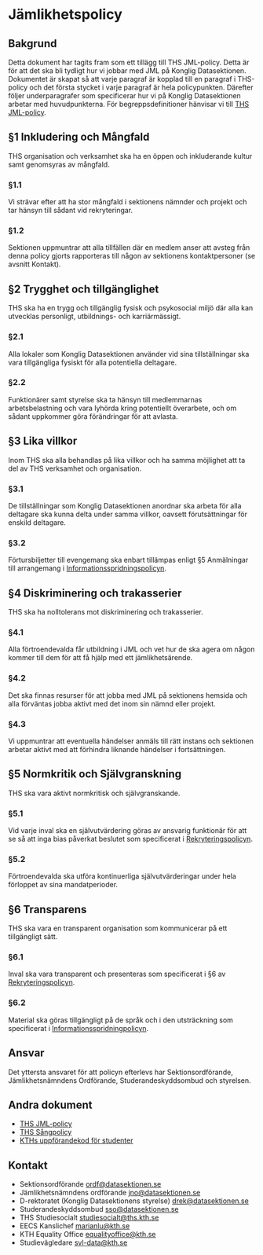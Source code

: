 # Jämlikhetspolicy

## Bakgrund

Detta dokument har tagits fram som ett tillägg till THS JML-policy. Detta är för att det ska bli tydligt hur vi jobbar med JML på Konglig Datasektionen. Dokumentet är skapat så att varje paragraf är kopplad till en paragraf i THS-policy och det första stycket i varje paragraf är hela policypunkten. Därefter följer underparagrafer som specificerar hur vi på Konglig Datasektionen arbetar med huvudpunkterna. För begreppsdefinitioner hänvisar vi till [THS JML-policy](https://drive.google.com/drive/folders/1Yg90ggSuvpP_9858ByotplhSgR01l6aX?usp=sharing).

## §1 Inkludering och Mångfald

THS organisation och verksamhet ska ha en öppen och inkluderande kultur samt genomsyras av mångfald.

### §1.1

Vi strävar efter att ha stor mångfald i sektionens nämnder och projekt och tar hänsyn till sådant vid rekryteringar.

### §1.2

Sektionen uppmuntrar att alla tillfällen där en medlem anser att avsteg från denna policy gjorts rapporteras till någon av sektionens kontaktpersoner (se avsnitt Kontakt).

## §2 Trygghet och tillgänglighet

THS ska ha en trygg och tillgänglig fysisk och psykosocial miljö där alla kan utvecklas personligt, utbildnings- och karriärmässigt.

### §2.1

Alla lokaler som Konglig Datasektionen använder vid sina tillställningar ska vara tillgängliga fysiskt för alla potentiella deltagare.

### §2.2

Funktionärer samt styrelse ska ta hänsyn till medlemmarnas arbetsbelastning och vara lyhörda kring potentiellt överarbete, och om sådant uppkommer göra förändringar för att avlasta.

## §3 Lika villkor

Inom THS ska alla behandlas på lika villkor och ha samma möjlighet att ta del av THS verksamhet och organisation.

### §3.1

De tillställningar som Konglig Datasektionen anordnar ska arbeta för alla deltagare ska kunna delta under samma villkor, oavsett förutsättningar för enskild deltagare.

### §3.2

Förtursbiljetter till evengemang ska enbart tillämpas enligt §5 Anmälningar till arrangemang i [Informationsspridningspolicyn](https://styrdokument.datasektionen.se/informationsspridningspolicy).

## §4 Diskriminering och trakasserier

THS ska ha nolltolerans mot diskriminering och trakasserier.

### §4.1

Alla förtroendevalda får utbildning i JML och vet hur de ska agera om någon kommer till dem för att få hjälp med ett jämlikhetsärende.

### §4.2

Det ska finnas resurser för att jobba med JML på sektionens hemsida och alla förväntas jobba aktivt med det inom sin nämnd eller projekt.

### §4.3

Vi uppmuntrar att eventuella händelser anmäls till rätt instans och sektionen arbetar aktivt med att förhindra liknande händelser i fortsättningen.

## §5 Normkritik och Självgranskning

THS ska vara aktivt normkritisk och självgranskande.

### §5.1

Vid varje inval ska en självutvärdering göras av ansvarig funktionär för att se så att inga bias påverkat beslutet som specificerat i [Rekryteringspolicyn](https://styrdokument.datasektionen.se/rekryteringspolicy).

### §5.2

Förtroendevalda ska utföra kontinuerliga självutvärderingar under hela förloppet av sina mandatperioder.

## §6 Transparens

THS ska vara en transparent organisation som kommunicerar på ett tillgängligt sätt.

### §6.1

Inval ska vara transparent och presenteras som specificerat i §6 av [Rekryteringspolicyn](https://styrdokument.datasektionen.se/rekryteringspolicy).

### §6.2

Material ska göras tillgängligt på de språk och i den utsträckning som specificerat i [Informationsspridningpolicyn](https://styrdokument.datasektionen.se/informationsspridningspolicy).

## Ansvar

Det yttersta ansvaret för att policyn efterlevs har Sektionsordförande, Jämlikhetsnämndens Ordförande, Studerandeskyddsombud och styrelsen.

## Andra dokument

-   [THS JML-policy](https://drive.google.com/drive/folders/1Yg90ggSuvpP_9858ByotplhSgR01l6aX?usp=sharing)
-   [THS Sångpolicy](https://drive.google.com/drive/folders/15GQMVeBq5oZzjLipTbLVJlSUqhQ4Nf_g?usp=sharing)
-   [KTHs uppförandekod för studenter](https://www.kth.se/student/studier/rattigheter-och-skyldigheter/uppforandekod-1.796562)

## Kontakt

-   Sektionsordförande [ordf@datasektionen.se](mailto:ordf@datasektionen.se)
-   Jämlikhetsnämndens ordförande [jno@datasektionen.se](mailto:jno@datasektionen.se)
-   D-rektoratet (Konglig Datasektionens styrelse) [drek@datasektionen.se](mailto:drek@datasektionen.se)
-   Studerandeskyddsombud [sso@datasektionen.se](mailto:sso@datasektionen.se)
-   THS Studiesocialt [studiesocialt@ths.kth.se](mailto:studiesocialt@ths.kth.se)
-   EECS Kanslichef [marianlu@kth.se](mailto:marianlu@kth.se)
-   KTH Equality Office [equalityoffice@kth.se](mailto:qualityoffice@kth.se)
-   Studievägledare [svl-data@kth.se](mailto:svl-data@kth.se)
